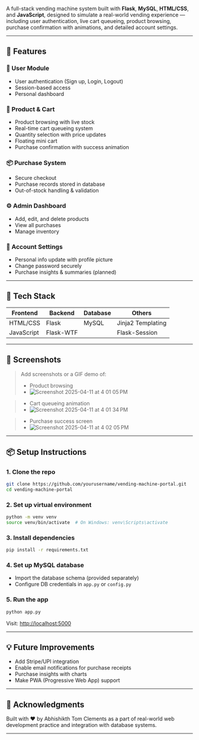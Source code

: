 
A full-stack vending machine system built with **Flask**, **MySQL**, **HTML/CSS**, and **JavaScript**, designed to simulate a real-world vending experience — including user authentication, live cart queueing, product browsing, purchase confirmation with animations, and detailed account settings.

---

## 🚀 Features

### 👤 User Module
- User authentication (Sign up, Login, Logout)
- Session-based access
- Personal dashboard

### 🛜️ Product & Cart
- Product browsing with live stock
- Real-time cart queueing system
- Quantity selection with price updates
- Floating mini cart
- Purchase confirmation with success animation

### 📦 Purchase System
- Secure checkout
- Purchase records stored in database
- Out-of-stock handling & validation

### ⚙️ Admin Dashboard
- Add, edit, and delete products
- View all purchases
- Manage inventory

### 🧾 Account Settings
- Personal info update with profile picture
- Change password securely
- Purchase insights & summaries (planned)

---

## 🧠 Tech Stack

| Frontend  | Backend    | Database | Others             |
|-----------|------------|----------|--------------------|
| HTML/CSS  | Flask      | MySQL    | Jinja2 Templating  |
| JavaScript | Flask-WTF |          | Flask-Session      |

---


## 📸 Screenshots 

> Add screenshots or a GIF demo of:
> - Product browsing
> - ![Screenshot 2025-04-11 at 4 01 05 PM](https://github.com/user-attachments/assets/7752c08c-6c63-4789-b337-70db195da27c)

> - Cart queueing animation
> - ![Screenshot 2025-04-11 at 4 01 34 PM](https://github.com/user-attachments/assets/9cdd97a1-37e8-4a84-b1bf-21b5552df4ce)

> - Purchase success screen
> - ![Screenshot 2025-04-11 at 4 02 05 PM](https://github.com/user-attachments/assets/8870cd9a-edf2-4520-85f7-fd5f374bcc56)


---

## 📦 Setup Instructions

### 1. Clone the repo
```bash
git clone https://github.com/yourusername/vending-machine-portal.git
cd vending-machine-portal
```

### 2. Set up virtual environment
```bash
python -m venv venv
source venv/bin/activate  # On Windows: venv\Scripts\activate
```

### 3. Install dependencies
```bash
pip install -r requirements.txt
```

### 4. Set up MySQL database
- Import the database schema (provided separately)
- Configure DB credentials in `app.py` or `config.py`

### 5. Run the app
```bash
python app.py
```
Visit: [http://localhost:5000](http://localhost:5000)

---

## 💡 Future Improvements
- Add Stripe/UPI integration
- Enable email notifications for purchase receipts
- Purchase insights with charts
- Make PWA (Progressive Web App) support

---

## 🙌 Acknowledgments
Built with ❤️ by Abhishikth Tom Clements as a part of real-world web development practice and integration with database systems.

---

